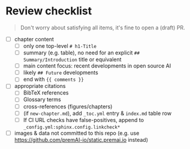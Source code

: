 # Review checklist

> Don't worry about satisfying all items, it's fine to open a (draft) PR.

- [ ] chapter content
  + [ ] only one top-level `# h1-Title`
  + [ ] summary (e.g. table), no need for an explicit `## Summary/Introduction` title or equivalent
  + [ ] main content focus: recent developments in open source AI
  + [ ] likely `## Future` developments
  + [ ] end with `{{ comments }}`
- [ ] appropriate citations
  + [ ] BibTeX references
  + [ ] Glossary terms
  + [ ] cross-references (figures/chapters)
  + [ ] (if `new-chapter.md`), add `_toc.yml` entry & `index.md` table row
  + [ ] If CI URL checks have false-positives, append to `_config.yml:sphinx.config.linkcheck*`
- [ ] images & data not committed to this repo (e.g. use https://github.com/premAI-io/static.premai.io instead)

